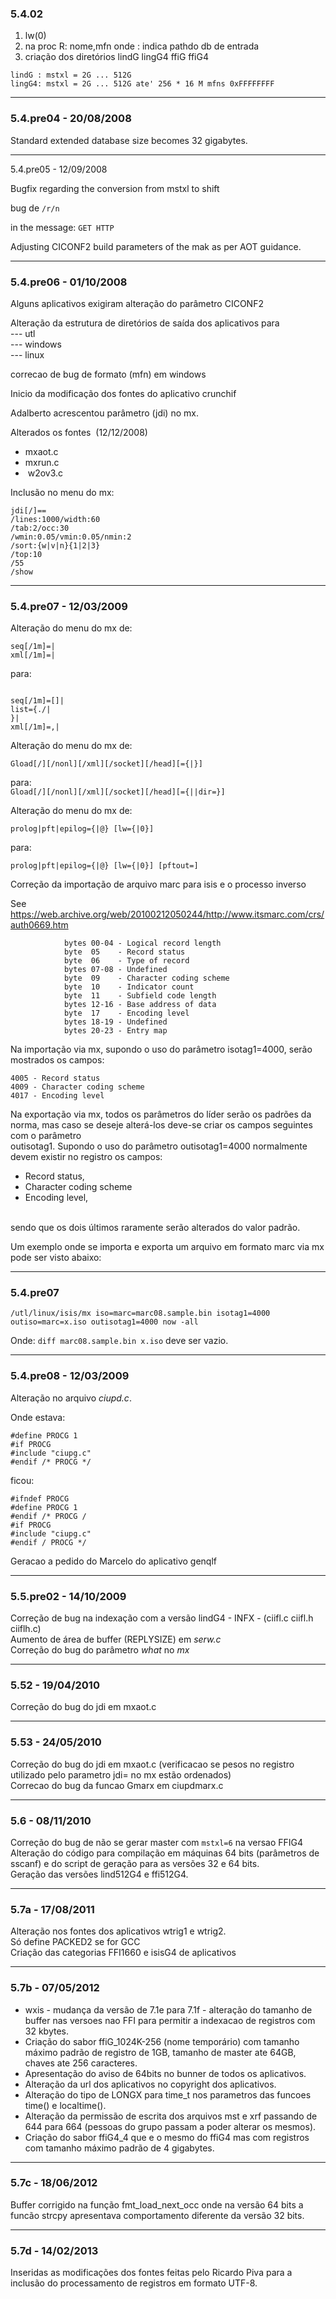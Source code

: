### 5.4.02

1.  lw(0)
2.  na proc R: nome,mfn onde : indica pathdo db de entrada
3.  criação dos diretórios lindG lingG4 ffiG ffiG4

```
lindG : mstxl = 2G ... 512G
lingG4: mstxl = 2G ... 512G ate' 256 * 16 M mfns 0xFFFFFFFF
```

---

### 5.4.pre04 - 20/08/2008

Standard extended database size becomes 32 gigabytes.

---

5.4.pre05 - 12/09/2008

Bugfix regarding the conversion from mstxl to shift

bug de `/r/n`

in the message: `GET HTTP`

Adjusting CICONF2 build parameters of the mak as per AOT guidance.

---

### 5.4.pre06 - 01/10/2008

Alguns aplicativos exigiram alteração do parâmetro CICONF2

Alteração da estrutura de diretórios de saída dos aplicativos para  
\--- utl  
\--- windows  
\--- linux

correcao de bug de formato (mfn) em windows

Inicio da modificação dos fontes do aplicativo crunchif

Adalberto acrescentou parâmetro (jdi) no mx. 

Alterados os fontes  (12/12/2008)

*   mxaot.c 
*   mxrun.c
*    w2ov3.c

Inclusão no menu do mx:

`jdi[/]==`  
`/lines:1000/width:60`  
`/tab:2/occ:30`  
`/wmin:0.05/vmin:0.05/nmin:2`  
`/sort:{w|v|n}{1|2|3}`  
`/top:10`  
`/55`  
`/show`

---

### 5.4.pre07 - 12/03/2009

Alteração do menu do mx de:

```
seq[/1m]=|
xml[/1m]=|
```

para:

```

seq[/1m]=[]|
list={./|
}|
xml[/1m]=,|
```

Alteração do menu do mx de:

`Gload[/][/nonl][/xml][/socket][/head][={|}]`

para:  
`Gload[/][/nonl][/xml][/socket][/head][={||dir=}]`

Alteração do menu do mx de:

`prolog|pft|epilog={|@} [lw={|0}]`

para:

`prolog|pft|epilog={|@} [lw={|0}] [pftout=]`

Correção da importação de arquivo marc para isis e o processo inverso

See https://web.archive.org/web/20100212050244/http://www.itsmarc.com/crs/auth0669.htm

```
            bytes 00-04 - Logical record length
            byte  05    - Record status
            byte  06    - Type of record
            bytes 07-08 - Undefined
            byte  09    - Character coding scheme
            byte  10    - Indicator count
            byte  11    - Subfield code length
            bytes 12-16 - Base address of data
            byte  17    - Encoding level
            bytes 18-19 - Undefined
            bytes 20-23 - Entry map   
```

Na importação via mx, supondo o uso do parâmetro isotag1=4000, serão mostrados os campos:

```
4005 - Record status
4009 - Character coding scheme
4017 - Encoding level
```

Na exportação via mx, todos os parâmetros do líder serão os padrões da norma, mas caso se deseje alterá-los deve-se criar os campos seguintes com o parâmetro  
outisotag1. Supondo o uso do parâmetro outisotag1=4000 normalmente devem existir no registro os campos: 

*   Record status, 
*   Character coding scheme 
*   Encoding level,  
     

sendo que os dois últimos raramente serão alterados do valor padrão.

Um exemplo onde se importa e exporta um arquivo em formato marc via mx pode ser visto abaixo:

---

### 5.4.pre07

```
/utl/linux/isis/mx iso=marc=marc08.sample.bin isotag1=4000
outiso=marc=x.iso outisotag1=4000 now -all
```

Onde: `diff marc08.sample.bin x.iso` deve ser vazio.

---

### 5.4.pre08 - 12/03/2009

Alteração no arquivo _ciupd.c_. 

Onde estava:

```
#define PROCG 1
#if PROCG
#include "ciupg.c"
#endif /* PROCG */
```

ficou:

```
#ifndef PROCG
#define PROCG 1
#endif /* PROCG /
#if PROCG
#include "ciupg.c"
#endif / PROCG */
```

Geracao a pedido do Marcelo do aplicativo genqlf

---

### 5.5.pre02 - 14/10/2009

Correção de bug na indexação com a versão lindG4 - INFX - (ciifl.c ciifl.h ciiflh.c)  
Aumento de área de buffer (REPLYSIZE) em _serw.c_  
Correção do bug do parâmetro _what_ no _mx_

---

### 5.52 - 19/04/2010

Correção do bug do jdi em mxaot.c

---

### 5.53 - 24/05/2010

Correção do bug do jdi em mxaot.c (verificacao se pesos no registro utilizado pelo parametro jdi= no mx estão ordenados)  
Correcao do bug da funcao Gmarx em ciupdmarx.c

---

### 5.6 - 08/11/2010

Correção do bug de não se gerar master com `mstxl=6` na versao FFIG4  
Alteração do código para compilação em máquinas 64 bits (parâmetros de sscanf) e do script de geração para as versões 32 e 64 bits.  
Geração das versões lind512G4 e ffi512G4.

---

### 5.7a - 17/08/2011

Alteração nos fontes dos aplicativos wtrig1 e wtrig2.  
Só define PACKED2 se for GCC  
Criação das categorias FFI1660 e isisG4 de aplicativos

---

### 5.7b - 07/05/2012

*   wxis - mudança da versão de 7.1e para 7.1f - alteração do tamanho de buffer nas versoes nao FFI para permitir a indexacao de registros com 32 kbytes.
*   Criação do sabor ffiG\_1024K-256 (nome temporário) com tamanho máximo padrão de registro de 1GB, tamanho de master ate 64GB, chaves ate 256 caracteres.
*   Apresentação do aviso de 64bits no bunner de todos os aplicativos.
*   Alteração da url dos aplicativos no copyright dos aplicativos.
*   Alteração do tipo de LONGX para time\_t nos parametros das funcoes time() e localtime().
*   Alteração da permissão de escrita dos arquivos mst e xrf passando de 644 para 664 (pessoas do grupo passam a poder alterar os mesmos).
*   Criação do sabor ffiG4\_4 que e o mesmo do ffiG4 mas com registros com tamanho máximo padrão de 4 gigabytes.

---

### 5.7c - 18/06/2012

Buffer corrigido na função fmt\_load\_next\_occ onde na versão 64 bits a funcão strcpy apresentava comportamento diferente da versão 32 bits.

---

### 5.7d - 14/02/2013

Inseridas as modificações dos fontes feitas pelo Ricardo Piva para a inclusão do processamento de registros em formato UTF-8.
